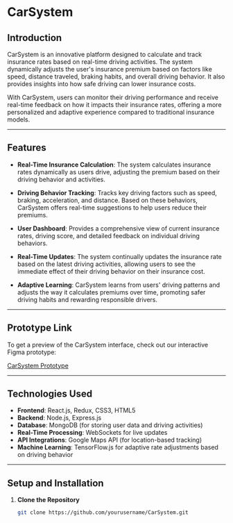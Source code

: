 # CarSystem

## Introduction

CarSystem is an innovative platform designed to calculate and track insurance rates based on real-time driving activities. The system dynamically adjusts the user's insurance premium based on factors like speed, distance traveled, braking habits, and overall driving behavior. It also provides insights into how safe driving can lower insurance costs.

With CarSystem, users can monitor their driving performance and receive real-time feedback on how it impacts their insurance rates, offering a more personalized and adaptive experience compared to traditional insurance models.

---

## Features

- **Real-Time Insurance Calculation**: The system calculates insurance rates dynamically as users drive, adjusting the premium based on their driving behavior and activities.
  
- **Driving Behavior Tracking**: Tracks key driving factors such as speed, braking, acceleration, and distance. Based on these behaviors, CarSystem offers real-time suggestions to help users reduce their premiums.
  
- **User Dashboard**: Provides a comprehensive view of current insurance rates, driving score, and detailed feedback on individual driving behaviors.

- **Real-Time Updates**: The system continually updates the insurance rate based on the latest driving activities, allowing users to see the immediate effect of their driving behavior on their insurance cost.

- **Adaptive Learning**: CarSystem learns from users' driving patterns and adjusts the way it calculates premiums over time, promoting safer driving habits and rewarding responsible drivers.

---

## Prototype Link

To get a preview of the CarSystem interface, check out our interactive Figma prototype:

[CarSystem Prototype](https://www.figma.com/proto/NEendEB8IC00LpVFCGCBBH/CarSystemP?node-id=2-3&node-type=frame&t=BeTwBhVckNdnF3aP-0&scaling=scale-down&content-scaling=fixed&page-id=0%3A1&starting-point-node-id=105%3A315)

---

## Technologies Used

- **Frontend**: React.js, Redux, CSS3, HTML5
- **Backend**: Node.js, Express.js
- **Database**: MongoDB (for storing user data and driving activities)
- **Real-Time Processing**: WebSockets for live updates
- **API Integrations**: Google Maps API (for location-based tracking) 
- **Machine Learning**: TensorFlow.js for adaptive rate adjustments based on driving behavior

---

## Setup and Installation

1. **Clone the Repository**

   ```bash
   git clone https://github.com/yourusername/CarSystem.git
